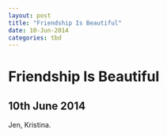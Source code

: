 ```yaml
---
layout: post
title: "Friendship Is Beautiful"
date: 10-Jun-2014
categories: tbd
---
```


# Friendship Is Beautiful

## 10th June 2014

Jen,   Kristina.

